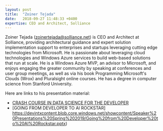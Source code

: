 ```yaml
---
layout: post
title:  "Zoiner Tejada"
date:   2018-09-27 11:48:33 +0400
expertise: CEO and Architect, Solliance
---
```


Zoiner Tejada (zoinertejada@solliance.net) is CEO and Architect at Solliance, providing architectural guidance and expert solution implementation support to enterprises and startups leveraging cutting edge technologies from Microsoft. He is passionate about leveraging cloud technologies and Windows Azure services to build web-based solutions that run at scale. He is a Windows Azure MVP, an advisor to Microsoft, and enjoys engaging the greater community by speaking at conferences and user group meetings, as well as via his book Programming Microsoft's Clouds (Wrox) and Pluralsight online courses. He has a degree in computer science from Stanford University. 

Here are links to his presentation material:

- [CRASH COURSE IN DATA SCIENCE FOR THE DEVELOPER](https://devintxcontent.blob.core.windows.net/showcontent/Speaker%20Presentations%20Spring%202019/Crash%20course%20in%20data%20science%20for%20the%20developer.pptx)
- [GOING FROM DEVELOPER TO AI ROCKSTAR] https://devintxcontent.blob.core.windows.net/showcontent/Speaker%20Presentations%20Spring%202019/Going%20from%20Developer%20to%20AI%20Rockstar.pptx)

